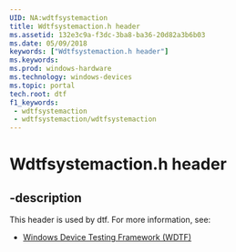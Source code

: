 ```yaml
---
UID: NA:wdtfsystemaction
title: Wdtfsystemaction.h header
ms.assetid: 132e3c9a-f3dc-3ba8-ba36-20d82a3b6b03
ms.date: 05/09/2018
keywords: ["Wdtfsystemaction.h header"]
ms.keywords: 
ms.prod: windows-hardware
ms.technology: windows-devices
ms.topic: portal
tech.root: dtf
f1_keywords:
 - wdtfsystemaction
 - wdtfsystemaction/wdtfsystemaction
---
```


# Wdtfsystemaction.h header


## -description

This header is used by dtf. For more information, see:

- [Windows Device Testing Framework (WDTF)](../_dtf/index.md)

